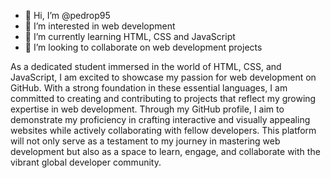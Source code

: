 - 👋 Hi, I’m @pedrop95
- 👀 I’m interested in web development
- 🌱 I’m currently learning HTML, CSS and JavaScript
- 💞️ I’m looking to collaborate on web development projects

As a dedicated student immersed in the world of HTML, CSS, and JavaScript, I am excited to showcase my passion for web development on GitHub. With a strong foundation in these essential languages, I am committed to creating and contributing to projects that reflect my growing expertise in web development. Through my GitHub profile, I aim to demonstrate my proficiency in crafting interactive and visually appealing websites while actively collaborating with fellow developers. This platform will not only serve as a testament to my journey in mastering web development but also as a space to learn, engage, and collaborate with the vibrant global developer community.
<!---
pedrop95/pedrop95 is a ✨ special ✨ repository because its `README.md` (this file) appears on your GitHub profile.
You can click the Preview link to take a look at your changes.
--->
